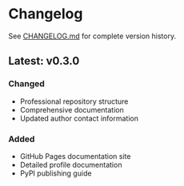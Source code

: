 # Changelog

See [CHANGELOG.md](https://github.com/he2plus/he2plus/blob/main/CHANGELOG.md) for complete version history.

## Latest: v0.3.0

### Changed
- Professional repository structure
- Comprehensive documentation
- Updated author contact information

### Added
- GitHub Pages documentation site
- Detailed profile documentation
- PyPI publishing guide
